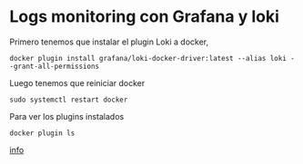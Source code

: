 
# Logs monitoring con Grafana y loki
Primero tenemos que instalar el plugin Loki a docker,
````
docker plugin install grafana/loki-docker-driver:latest --alias loki --grant-all-permissions
````
Luego tenemos que reiniciar docker
````
sudo systemctl restart docker
````
Para ver los plugins instalados
````
docker plugin ls
````
[info](https://github.com/PagerTree/prometheus-grafana-alertmanager-example#installation--configuration)

